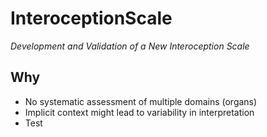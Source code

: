 # InteroceptionScale

*Development and Validation of a New Interoception Scale*

## Why

- No systematic assessment of multiple domains (organs)
- Implicit context might lead to variability in interpretation
- Test